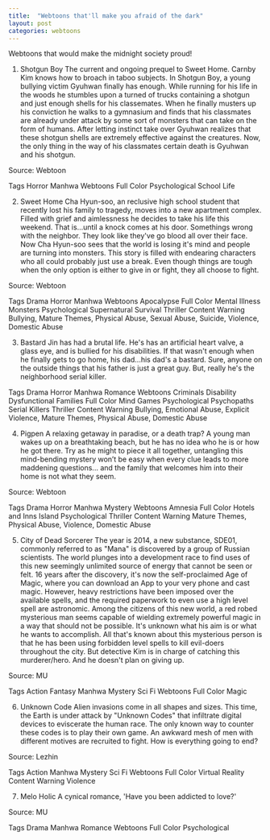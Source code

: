 ```yaml
---
title:  "Webtoons that'll make you afraid of the dark"
layout: post
categories: webtoons
---
```

Webtoons that would make the midnight society proud!

1. Shotgun Boy
The current and ongoing prequel to Sweet Home. Carnby Kim knows how to broach in taboo subjects. In Shotgun Boy, a young bullying victim Gyuhwan finally has enough. While running for his life in the woods he stumbles upon a turned of trucks containing a shotgun and just enough shells for his classemates. When he finally musters up his conviction he walks to a gymnasium and finds that his classmates are already under attack by some sort of monsters that can take on the form of humans. After letting instinct take over Gyuhwan realizes that these shotgun shells are extremely effective against the creatures. Now, the only thing in the way of his classmates certain death is Gyuhwan and his shotgun.

Source: Webtoon

Tags
Horror Manhwa Webtoons Full Color Psychological School Life

2. Sweet Home
Cha Hyun-soo, an reclusive high school student that recently lost his family to tragedy, moves into a new apartment complex. Filled with grief and aimlessness he decides to take his life this weekend. That is...until a knock comes at his door. Somethings wrong with the neighbor. They look like they've go blood all over their face. Now Cha Hyun-soo sees that the world is losing it's mind and people are turning into monsters. This story is filled with endearing characters who all could probably just use a break. Even though things are tough when the only option is either to give in or fight, they all choose to fight.

Source: Webtoon

Tags
Drama Horror Manhwa Webtoons Apocalypse Full Color Mental Illness Monsters Psychological Supernatural Survival Thriller
Content Warning
Bullying, Mature Themes, Physical Abuse, Sexual Abuse, Suicide, Violence, Domestic Abuse

3. Bastard
Jin has had a brutal life. He's has an artificial heart valve, a glass eye, and is bullied for his disabilities. If that wasn't enough when he finally gets to go home, his dad...his dad's a bastard. Sure, anyone on the outside things that his father is just a great guy. But, really he's the neighborhood serial killer.

Tags
Drama Horror Manhwa Romance Webtoons Criminals Disability Dysfunctional Families Full Color Mind Games Psychological Psychopaths Serial Killers Thriller
Content Warning
Bullying, Emotional Abuse, Explicit Violence, Mature Themes, Physical Abuse, Domestic Abuse

4. Pigpen
A relaxing getaway in paradise, or a death trap? A young man wakes up on a breathtaking beach, but he has no idea who he is or how he got there. Try as he might to piece it all together, untangling this mind-bending mystery won’t be easy when every clue leads to more maddening questions... and the family that welcomes him into their home is not what they seem.

Source: Webtoon

Tags
Drama Horror Manhwa Mystery Webtoons Amnesia Full Color Hotels and Inns Island Psychological Thriller
Content Warning
Mature Themes, Physical Abuse, Violence, Domestic Abuse

5. City of Dead Sorcerer
The year is 2014, a new substance, SDE01, commonly referred to as "Mana" is discovered by a group of Russian scientists. The world plunges into a development race to find uses of this new seemingly unlimited source of energy that cannot be seen or felt. 16 years after the discovery, it's now the self-proclaimed Age of Magic, where you can download an App to your very phone and cast magic. However, heavy restrictions have been imposed over the available spells, and the required paperwork to even use a high level spell are astronomic. Among the citizens of this new world, a red robed mysterious man seems capable of wielding extremely powerful magic in a way that should not be possible. It's unknown what his aim is or what he wants to accomplish. All that's known about this mysterious person is that he has been using forbidden level spells to kill evil-doers throughout the city. But detective Kim is in charge of catching this murderer/hero. And he doesn't plan on giving up.

Source: MU

Tags
Action Fantasy Manhwa Mystery Sci Fi Webtoons Full Color Magic

6. Unknown Code
Alien invasions come in all shapes and sizes. This time, the Earth is under attack by "Unknown Codes" that infiltrate digital devices to eviscerate the human race. The only known way to counter these codes is to play their own game. An awkward mesh of men with different motives are recruited to fight. How is everything going to end?

Source: Lezhin

Tags
Action Manhwa Mystery Sci Fi Webtoons Full Color Virtual Reality
Content Warning
Violence

7. Melo Holic
A cynical romance, 'Have you been addicted to love?'

Source: MU

Tags
Drama Manhwa Romance Webtoons Full Color Psychological